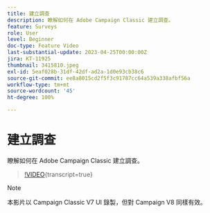 ```yaml
---
title: 建立調查
description: 瞭解如何在 Adobe Campaign Classic 建立調查。
feature: Surveys
role: User
level: Beginner
doc-type: Feature Video
last-substantial-update: 2023-04-25T00:00:00Z
jira: KT-11925
thumbnail: 3415810.jpeg
exl-id: 5eaf028b-31df-42df-ad2a-1d0e93cb38c6
source-git-commit: ee8a8015cd2f5f3c91787cc64a539a338afbf56a
workflow-type: tm+mt
source-wordcount: '45'
ht-degree: 100%

---
```


# 建立調查

瞭解如何在 Adobe Campaign Classic 建立調查。

>[!VIDEO](https://video.tv.adobe.com/v/3415810/?learn=on){transcript=true}

>[!NOTE]
>本影片以 Campaign Classic V7 UI 錄製，但對 Campaign V8 同樣有效。
